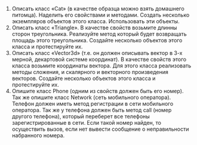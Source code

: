 1) Описать класс «Cat» (в качестве образца можно взять домашнего питомца).
Наделить его свойствами и методами. Создать несколько экземпляров объектов этого
класса. Использовать эти объекты.
2) Описать класс «Triangle». В качестве свойств возьмите длинны сторон
треугольника. Реализуйте метод который будет возвращать площадь этого
треугольника. Создайте несколько объектов этого класса и протестируйте их.
3) Описать класс «Vector3d» (т.е. он должен описывать вектор в 3-х мерной,
декартовой системе координат). В качестве свойств этого класса возьмите
координаты вектора. Для этого класса реализовать методы сложения, и скалярного и
векторного произведения векторов. Создайте несколько объектов этого класса и
протестируйте их.
4) Опишите класс Phone (одним из свойств должен быть его номер). Так же опишите
класс Network (сеть мобильного оператора). Телефон должен иметь метод
регистрации в сети мобильного оператора. Так же у телефона должен быть метод call
(номер другого телефона), который переберет все телефоны зарегистрированные в
сети. Если такой номер найден, то осуществить вызов, если нет вывести сообщение
о неправильности набранного номера.